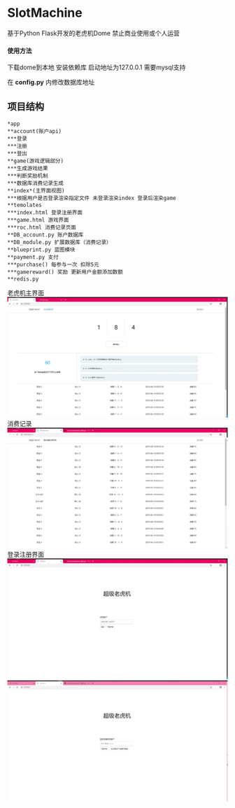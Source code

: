 # SlotMachine
基于Python Flask开发的老虎机Dome 禁止商业使用或个人运营

#### 使用方法
下载dome到本地 安装依赖库 启动地址为127.0.0.1 需要mysql支持

在 __config.py__ 内修改数据库地址

## 项目结构
    *app
    **account(账户api)
    ***登录
    ***注册
    ***登出
    **game(游戏逻辑部分)
    ***生成游戏结果
    ***判断奖励机制
    ***数据库消费记录生成
    **index*(主界面视图)
    ***根据用户是否登录渲染指定文件 未登录渲染index 登录后渲染game
    **temolates
    ***index.html 登录注册界面
    ***game.html 游戏界面
    ***roc.html 消费记录页面
    **DB_account.py 账户数据库
    **DB_module.py 扩展数据库（消费记录）
    **blueprint.py 蓝图模块
    **payment.py 支付
    ***purchase() 每参与一次 扣除5元
    ***gamereward() 奖励 更新用户金额添加数额
    **redis.py

老虎机主界面
![Image text](https://github.com/ShenVi/SlotMachine/blob/master/img/1.jpg)
消费记录
![Image text](https://github.com/ShenVi/SlotMachine/blob/master/img/2.jpg)
登录注册界面
![Image text](https://github.com/ShenVi/SlotMachine/blob/master/img/3.jpg)
![Image text](https://github.com/ShenVi/SlotMachine/blob/master/img/4.jpg)